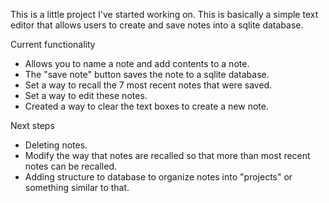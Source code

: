 This is a little project I've started working on. This is basically a simple text editor that allows users to create and
save notes into a sqlite database. 

Current functionality
- Allows you to name a note and add contents to a note. 
- The "save note" button saves the note to a sqlite database. 
- Set a way to recall the 7 most recent notes that were saved.
- Set a way to edit these notes. 
- Created a way to clear the text boxes to create a new note. 

Next steps

- Deleting notes.
- Modify the way that notes are recalled so that more than most recent notes can be recalled. 
- Adding structure to database to organize notes into "projects" or something similar to that.